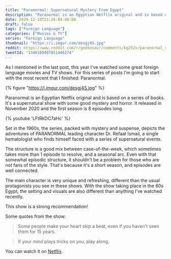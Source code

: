 ```yaml
---
title: "Paranormal: Supernatural Mystery From Egypt"
description: "Paranormal is an Egyptian Netflix original and is based on a series of books. It's a supernatural show with some good mystery and horror."
date: 2020-12-18T21:26:04-08:00
draft: false
tags: ["Foreign Language"]
categories: ["Movies & TV"]
series: "Foreign Language"
thumbnail: "https://i.imgur.com/desgj4S.jpg"
reddit: https://www.reddit.com/r/geekosaur/comments/kg252x/paranormal_supernatural_mystery_from_egypt/
tweetId: "1340169407851446274"
---
```


As I mentioned in the last post, this year I've watched some great foreign language movies and TV shows. For this series of posts I'm going to start with the most recent that I finished: Paranormal. 

{% figure "https://i.imgur.com/desgj4S.jpg" %}

<!--more-->

Paranormal is an Egyptian Netflix original and is based on a series of books. It's a supernatural show with some good mystery and horror. It released in November 2020 and the first season is 8 episodes long.

{% youtube 'LFtRkDC7aHc' %} 

Set in the 1960s, the series, packed with mystery and suspense, depicts the adventures of PARANORMAL leading character Dr. Refaat Ismail, a single hematologist who finds himself faced with a series of supernatural events.

The structure is a good mix between case-of-the-week, which sometimes takes more than 1 episode to resolve, and a seasonal arc. Even with that somewhat episodic structure, it shouldn't be a problem for those who are not fans of the style. That's because it's a short season, and episodes are well connected.

The main character is very unique and refreshing, different than the usual protagonists you see in these shows. With the show taking place in the 60s Egypt, the setting and visuals are also different than anything I've watched recently.

This show is a strong recommendation!

Some quotes from the show:

> Some people make your heart skip a beat, even if you haven't seen them for 15 years.

> If your mind plays tricks on you, play along.

You can watch it on [Netflix](https://www.netflix.com/title/80214886).
